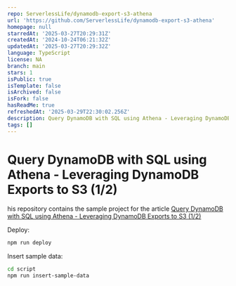 ```yaml
---
repo: ServerlessLife/dynamodb-export-s3-athena
url: 'https://github.com/ServerlessLife/dynamodb-export-s3-athena'
homepage: null
starredAt: '2025-03-27T20:29:31Z'
createdAt: '2024-10-24T06:21:32Z'
updatedAt: '2025-03-27T20:29:32Z'
language: TypeScript
license: NA
branch: main
stars: 1
isPublic: true
isTemplate: false
isArchived: false
isFork: false
hasReadMe: true
refreshedAt: '2025-03-29T22:30:02.256Z'
description: Query DynamoDB with SQL using Athena - Leveraging DynamoDB Exports to S3 (1/2)
tags: []
---
```


# Query DynamoDB with SQL using Athena - Leveraging DynamoDB Exports to S3 (1/2)

his repository contains the sample project for the article
[Query DynamoDB with SQL using Athena - Leveraging DynamoDB Exports to S3 (1/2)](https://www.serverlesslife.com/Query_DynamoDB_with_SQL_using_Athena_Leveraging_DynamoDB_Exports_to_S3_1_2.html)

Deploy:

```bash
npm run deploy
```

Insert sample data:

```bash
cd script
npm run insert-sample-data
```
